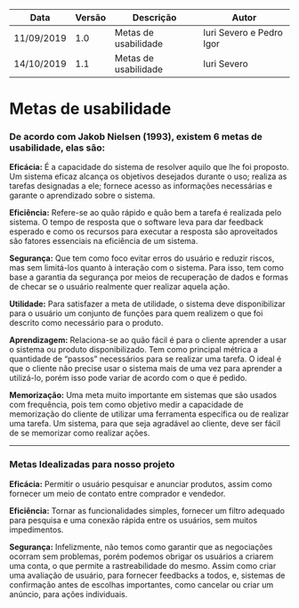 | Data | Versão | Descrição | Autor |
| --- | --- | --- | --- |
| 11/09/2019 | 1.0 | Metas de usabilidade  | Iuri Severo e Pedro Igor |
| 14/10/2019 | 1.1 | Metas de usabilidade  | Iuri Severo |

# Metas de usabilidade
### De acordo com Jakob Nielsen (1993), existem 6 metas de usabilidade, elas são:
**Eficácia:** É a capacidade do sistema de resolver aquilo que lhe foi proposto. Um sistema eficaz alcança os objetivos desejados durante o uso; realiza as tarefas designadas a ele; fornece acesso as informações necessárias e garante o aprendizado sobre o sistema.
 
**Eficiência:** Refere-se ao quão rápido e quão bem a tarefa é realizada pelo sistema. O tempo de resposta que o software leva para dar feedback esperado e como os recursos para executar a resposta são aproveitados são fatores essenciais na eficiência de um sistema.

**Segurança:** Que tem como foco evitar erros do usuário e reduzir riscos, mas sem limitá-los quanto à interação com o sistema. Para isso, tem como base a garantia da segurança por meios de recuperação de dados e formas de checar se o usuário realmente quer realizar aquela ação.

**Utilidade:** Para satisfazer a meta de utilidade, o sistema deve disponibilizar para o usuário um conjunto de funções para quem realizem o que foi descrito como necessário para o produto.

**Aprendizagem:** Relaciona-se ao quão fácil é para o cliente aprender a usar o sistema ou produto disponibilizado. Tem como principal métrica a quantidade de “passos” necessários para se realizar uma tarefa. O ideal é que o cliente não precise usar o sistema mais de uma vez para aprender a utilizá-lo, porém isso pode variar de acordo com o que é pedido.

**Memorização:** Uma meta muito importante em sistemas que são usados com frequência, pois tem como objetivo medir a capacidade de memorização do cliente de utilizar uma ferramenta específica ou de realizar uma tarefa. Um sistema, para que seja agradável ao cliente, deve ser fácil de se memorizar como realizar ações.
***
### Metas Idealizadas para nosso projeto

**Eficácia:** Permitir o usuário pesquisar e anunciar produtos, assim como fornecer um meio de contato entre comprador e vendedor.

**Eficiência:** Tornar as funcionalidades simples, fornecer um filtro adequado para pesquisa e uma conexão rápida entre os usuários, sem muitos impedimentos.

**Segurança:** Infelizmente, não temos como garantir que as negociações ocorram sem problemas, porém podemos obrigar os usuários a criarem uma conta, o que permite a rastreabilidade do mesmo. 
Assim como criar uma avaliação de usuário, para fornecer feedbacks a todos, e, sistemas de confirmação antes de escolhas importantes, como cancelar ou criar um anúncio, para ações individuais.
